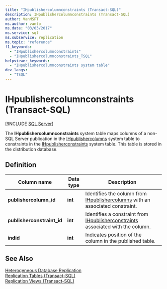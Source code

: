 ```yaml
---
title: "IHpublishercolumnconstraints (Transact-SQL)"
description: IHpublishercolumnconstraints (Transact-SQL)
author: VanMSFT
ms.author: vanto
ms.date: "03/03/2017"
ms.service: sql
ms.subservice: replication
ms.topic: "reference"
f1_keywords:
  - "IHpublishercolumnconstraints"
  - "IHpublishercolumnconstraints_TSQL"
helpviewer_keywords:
  - "IHpublishercolumnconstraints system table"
dev_langs:
  - "TSQL"
---
```

# IHpublishercolumnconstraints (Transact-SQL)
[!INCLUDE [SQL Server](../../includes/applies-to-version/sqlserver.md)]

  The **IHpublishercolumnconstraints** system table maps columns of a non-SQL Server publication in the [IHpublishercolumns](../../relational-databases/system-tables/ihpublishercolumns-transact-sql.md) system table to constraints in the [IHpublisherconstraints](../../relational-databases/system-tables/ihpublisherconstraints-transact-sql.md) system table. This table is stored in the distribution database.  
  
## Definition  
  
|Column name|Data type|Description|  
|-----------------|---------------|-----------------|  
|**publishercolumn_id**|**int**|Identifies the column from [IHpublishercolumns](../../relational-databases/system-tables/ihpublishercolumns-transact-sql.md) with an associated constraint.|  
|**publisherconstraint_id**|**int**|Identifies a constraint from [IHpublisherconstraints](../../relational-databases/system-tables/ihpublisherconstraints-transact-sql.md) associated with the column.|  
|**indid**|**int**|Indicates position of the column in the published table.|  
  
## See Also  
 [Heterogeneous Database Replication](../../relational-databases/replication/non-sql/heterogeneous-database-replication.md)   
 [Replication Tables &#40;Transact-SQL&#41;](../../relational-databases/system-tables/replication-tables-transact-sql.md)   
 [Replication Views &#40;Transact-SQL&#41;](../../relational-databases/system-views/replication-views-transact-sql.md)  
  
  
